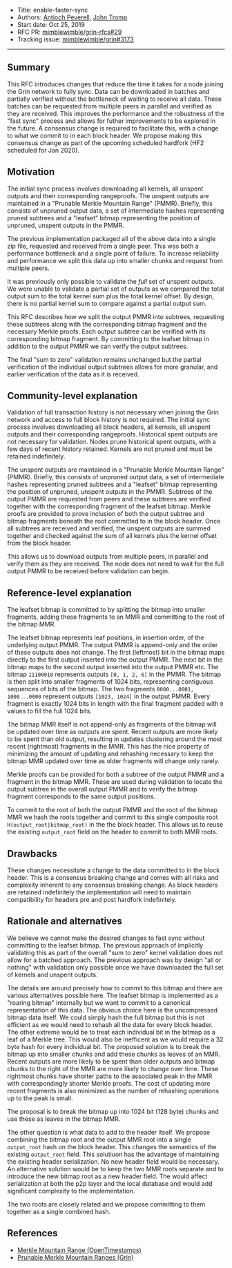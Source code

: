 
- Title: enable-faster-sync
- Authors: [Antioch Peverell](mailto:apeverell@protonmail.com), [John Tromp](mailto:john.tromp@gmail.com)
- Start date: Oct 25, 2019
- RFC PR: [mimblewimble/grin-rfcs#29](https://github.com/mimblewimble/grin-rfcs/pull/29)
- Tracking issue: [mimblewimble/grin#3173](https://github.com/mimblewimble/grin/issues/3173)
---

## Summary
[summary]: #summary

This RFC introduces changes that reduce the time it takes for a node joining the Grin network to fully sync. Data can be downloaded in batches and partially verified without the bottleneck of waiting to receive all data. These batches can be requested from multiple peers in parallel and verified as they are received. This improves the performance and the robustness of the "fast sync" process and allows for futher improvements to be explored in the future. A consensus change is required to facilitate this, with a change to what we commit to in each block header. We propose making this consensus change as part of the upcoming scheduled hardfork (HF2 scheduled for Jan 2020).

## Motivation
[motivation]: #motivation

The initial sync process involves downloading all kernels, all unspent outputs and their corresponding rangeproofs. The unspent outputs are maintained in a "Prunable Merkle Mountain Range" (PMMR). Briefly, this consists of unpruned output data, a set of intermediate hashes representing pruned subtrees and a "leafset" bitmap representing the position of unpruned, unspent outputs in the PMMR.

The previous implementation packaged all of the above data into a single zip file, requested and received from a single peer. This was both a performance bottleneck and a single point of failure. To increase reliability and performance we split this data up into smaller chunks and request from multiple peers.

It was previously only possible to validate the _full_ set of unspent outputs. We were unable to validate a partial set of outputs as we compared the total output sum to the total kernel sum plus the total kernel offset. By design, there is no partial kernel sum to compare against a partial output sum.

This RFC describes how we split the output PMMR into subtrees, requesting these subtrees along with the corresponding bitmap fragment and the necessary Merkle proofs. Each output subtree can be verified with its corresponding bitmap fragment. By committing to the leafset bitmap in addition to the output PMMR we can verify the output subtrees.

The final "sum to zero" validation remains unchanged but the partial verification of the individual output subtrees allows for more granular, and earlier verification of the data as it is received.

## Community-level explanation
[community-level-explanation]: #community-level-explanation

Validation of full transaction history is not necessary when joining the Grin network and access to full block history is not required. The initial sync process involves downloading all block headers, all kernels, all unspent outputs and their corresponding rangeproofs. Historical spent outputs are not necessary for validation. Nodes prune historical spent outputs, with a few days of recent history retained. Kernels are not pruned and must be retained indefinitely.

The unspent outputs are maintained in a "Prunable Merkle Mountain Range" (PMMR). Briefly, this consists of unpruned output data, a set of intermediate hashes representing pruned subtrees and a "leafset" bitmap representing the position of unpruned, unspent outputs in the PMMR. Subtrees of the output PMMR are requested from peers and these subtrees are verified together with the corresponding fragment of the leafset bitmap. Merkle proofs are provided to prove inclusion of both the output subtree and bitmap fragments beneath the root committed to in the block header. Once all subtrees are received and verified, the unspent outputs are summed together and checked against the sum of all kernels plus the kernel offset from the block header.

This allows us to download outputs from multiple peers, in parallel and verify them as they are received.
The node does not need to wait for the full output PMMR to be received before validation can begin.

## Reference-level explanation
[reference-level-explanation]: #reference-level-explanation

The leafset bitmap is committed to by splitting the bitmap into smaller fragments, adding these fragments to an MMR and committing to the root of the bitmap MMR.

The leafset bitmap represents leaf positions, in insertion order, of the underlying output PMMR. The output PMMR is append-only and the order of these outputs does not change. The first (leftmost) bit in the bitmap maps directly to the first output inserted into the output PMMR. The next bit in the bitmap maps to the second output inserted into the output PMMR etc. The bitmap `11100010` represents outputs `[0, 1, 2, 6]` in the PMMR. The bitmap is then split into smaller fragments of 1024 bits, representing contiguous sequences of bits of the bitmap. The two fragments `0000...0001, 1000...0000` represent outputs `[1023, 1024]` in the output PMMR. Every fragment is exactly 1024 bits in length with the final fragment padded with `0` values to fill the full 1024 bits.

The bitmap MMR itself is not append-only as fragments of the bitmap will be updated over time as outputs are spent. Recent outputs are more likely to be spent than old output, resulting in updates clustering around the most recent (rightmost) fragments in the MMR. This has the nice property of minimizing the amount of updating and rehashing necessary to keep the bitmap MMR updated over time as older fragments will change only rarely.

Merkle proofs can be provided for both a subtree of the output PMMR and a fragment in the bitmap MMR. These are used during validation to locate the output subtree in the overall output PMMR and to verify the bitmap fragment corresponds to the same output positions.

To commit to the root of both the output PMMR and the root of the bitmap MMR we hash the roots together
and commit to this single composite root `H(output_root|bitmap_root)` in the the block header.
This allows us to reuse the existing `output_root` field on the header to commit to both MMR roots.


## Drawbacks
[drawbacks]: #drawbacks

These changes necessitate a change to the data committed to in the block header. This is a consensus breaking change and comes with all risks and complexity inherent to any consensus breaking change. As block headers are retained indefinitely the implementation will need to maintain compatibility for headers pre and post hardfork indefinitely.

## Rationale and alternatives
[rationale-and-alternatives]: #rationale-and-alternatives

We believe we cannot make the desired changes to fast sync without committing to the leafset bitmap.
The previous approach of implicitly validating this as part of the overall "sum to zero" kernel validation does not allow for a batched approach. The previous approach was by design "all or nothing" with validation only possible once we have downloaded the full set of kernels and unspent outputs.

The details are around precisely how to commit to this bitmap and there are various alternatives possible here.
The leafset bitmap is implemented as a "roaring bitmap" internally but we want to commit to a canonical representation of this data. The obvious choice here is the uncompressed bitmap data itself. We could simply hash the full bitmap but this is not efficient as we would need to rehash all the data for every block header. The other extreme would be to treat each individual bit in the bitmap as a leaf of a Merkle tree. This would also be inefficent as we would require a 32 byte hash for every individual bit. The proposed solution is to break the bitmap up into smaller chunks and add these chunks as leaves of an MMR. Recent outputs are more likely to be spent than older outputs and bitmap chunks to the right of the MMR
are more likely to change over time. These rightmost chunks have shorter paths to the associated peak in the MMR with correspondingly shorter Merkle proofs. The cost of updating more recent fragments is also minimized as the number of rehashing operations up to the peak is small.

The proposal is to break the bitmap up into 1024 bit (128 byte) chunks and use these as leaves in the bitmap MMR.

The other question is what data to add to the header itself. We propose combining the bitmap root and the output MMR root into a single `output_root` hash on the block header. This changes the semantics of the existing `output_root` field. This solutiuon has the advantage of maintaining the existing header serialization. No new header field would be necessary.
An alternative solution would be to keep the two MMR roots separate and to introduce the new bitmap root as a new header field. The would affect serialization at both the p2p layer and the local database and would add significant complexity to the implementation.

The two roots are closely related and we propose committing to them together as a single combined hash.

## References
[references]: #references

* [Merkle Mountain Range (OpenTimestamps)](https://github.com/opentimestamps/opentimestamps-server/blob/532033b465c3b09c9db2a9064de03230c7e2e28e/doc/merkle-mountain-range.md)
* [Prunable Merkle Mountain Ranges (Grin)](https://github.com/mimblewimble/grin/blob/67057ab36d606072c543b2741e33496c6affd6ab/doc/mmr.md)
